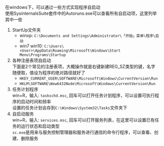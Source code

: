 在windows下，可以通过一些方式实现程序自启动  
使用SysinternalsSuite套件中的Autoruns.exe可以查看所有自启动项，这里列举其中一些  

1. StartUp文件夹  
   - winxp: `C:\Documents and Settings\Administrator\「开始」菜单\程序\启动`  
   - win7 win10: `C:\Users\<User>\AppData\Roaming\Microsoft\Windows\Start Menu\Programs\Startup`  
2. 各种注册表项自启动  
   下面是2个常见的注册表项，大概操作就是右键新建REG_SZ类型的键，名字随便取，值设为程序的绝对路径就好了  
   - `HKEY_CURRENT_USER\SOFTWARE\Microsoft\Windows\CurrentVersion\Run`  
   - `HKLM\SOFTWARE\Wow6432Node\Microsoft\Windows\CurrentVersion\Run`  
3. 任务计划程序  
   win+R，输入: `taskschd.msc`, 回车可以打开任务计划程序，可以设置可执行程序的启动时间和频率  
   设置的任务计划会存到`C:\Windows\System32\Tasks`文件夹下  
4. 自启动服务  
   win+R，输入: `services.msc`, 回车可以打开服务列表，在这里可以设置已有任务的运行状态和启动类型  
   `sc.exe`是用来与服务控制管理器和服务进行通信的命令行程序，可以查看、创建、删除服务  

